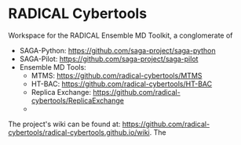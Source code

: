 RADICAL Cybertools
==================

Workspace for the RADICAL Ensemble MD Toolkit, a conglomerate of 

* SAGA-Python: https://github.com/saga-project/saga-python
* SAGA-Pilot: https://github.com/saga-project/saga-pilot
* Ensemble MD Tools:
  * MTMS: https://github.com/radical-cybertools/MTMS
  * HT-BAC: https://github.com/radical-cybertools/HT-BAC
  * Replica Exchange: https://github.com/radical-cybertools/ReplicaExchange
  * 

The project's wiki can be found at: https://github.com/radical-cybertools/radical-cybertools.github.io/wiki. The
